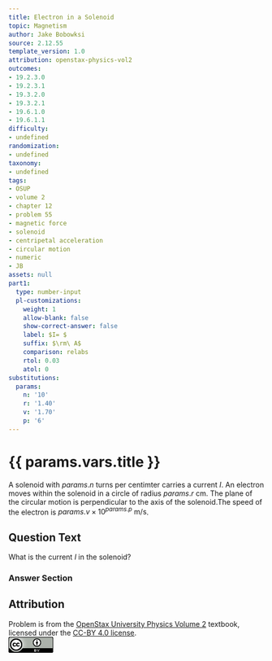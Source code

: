 ```yaml
---
title: Electron in a Solenoid
topic: Magnetism
author: Jake Bobowksi
source: 2.12.55
template_version: 1.0
attribution: openstax-physics-vol2
outcomes:
- 19.2.3.0
- 19.2.3.1
- 19.3.2.0
- 19.3.2.1
- 19.6.1.0
- 19.6.1.1
difficulty:
- undefined
randomization:
- undefined
taxonomy:
- undefined
tags:
- OSUP
- volume 2
- chapter 12
- problem 55
- magnetic force
- solenoid
- centripetal acceleration
- circular motion
- numeric
- JB
assets: null
part1:
  type: number-input
  pl-customizations:
    weight: 1
    allow-blank: false
    show-correct-answer: false
    label: $I= $
    suffix: $\rm\ A$
    comparison: relabs
    rtol: 0.03
    atol: 0
substitutions:
  params:
    n: '10'
    r: '1.40'
    v: '1.70'
    p: '6'
---
```

# {{ params.vars.title }}
A solenoid with ${{ params.n }}$ turns per centimter carries a current $I$.
An electron moves within the solenoid in a circle of radius ${{ params.r}}\textrm{ cm}$.
The plane of the circular motion is perpendicular to the axis of the solenoid.The speed of the electron is ${{ params.v }}\times 10^{ {{ params.p }} }\textrm{ m/s}$.
## Question Text

What is the current $I$ in the solenoid?

### Answer Section

## Attribution

Problem is from the [OpenStax University Physics Volume 2](https://openstax.org/details/books/university-physics-volume-2) textbook, licensed under the [CC-BY 4.0 license](https://creativecommons.org/licenses/by/4.0/).<br>![Image representing the Creative Commons 4.0 BY license.](https://raw.githubusercontent.com/firasm/bits/master/by.png)
